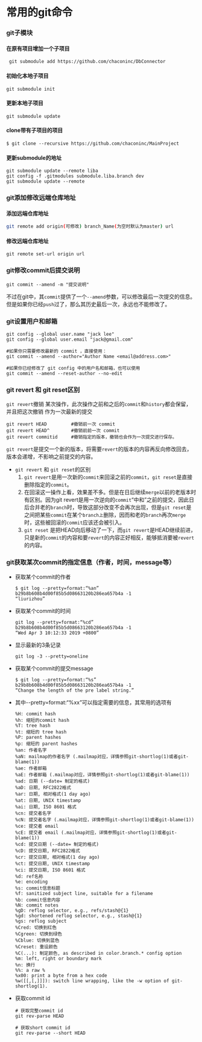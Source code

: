 # 常用的git命令

### git子模块

#### 在原有项目增加一个子项目

```shell
 git submodule add https://github.com/chaconinc/DbConnector
```

#### 初始化本地子项目

```shell
git submodule init
```

#### 更新本地子项目

```shell
git submodule update
```

#### clone带有子项目的项目

```shell
$ git clone --recursive https://github.com/chaconinc/MainProject
```

#### 更新submodule的地址

```shell
git submodule update --remote liba
git config -f .gitmodules submodule.liba.branch dev
git submodule update --remote
```

### git添加修改远端仓库地址

#### 添加远端仓库地址

```sh
git remote add origin(可修改) branch_Name(为空时默认为master) url
```

#### 修改远端仓库地址

```shell
git remote set-url origin url
```

### git修改commit后提交说明

```shell
git commit --amend -m "提交说明"
```

不过在git中，其`commit`提供了一个`--amend`参数，可以修改最后一次提交的信息。但是如果你已经`push`过了，那么其历史最后一次，永远也不能修改了。

### git设置用户和邮箱

```shell
git config --global user.name "jack lee"
git config --global user.email "jack@gmail.com"

#如果你只需要修改最新的 commit ，直接使用：
git commit --amend --author="Author Name <email@address.com>"

#如果你已经修改了 git config 中的用户名和邮箱，也可以使用
git commit --amend --reset-author --no-edit
```

### git revert 和 git reset区别

`git revert`撤销 某次操作，此次操作之前和之后的`commit`和`history`都会保留，并且把这次撤销
作为一次最新的提交

```shell
git revert HEAD         #撤销前一次 commit
git revert HEAD^        #撤销前前一次 commit
git revert commitid     #撤销指定的版本，撤销也会作为一次提交进行保存。
```

`git revert`是提交一个新的版本，将需要`revert`的版本的内容再反向修改回去，
版本会递增，不影响之前提交的内容。

* `git revert` 和 `git reset`的区别 
    1. `git revert`是用一次新的`commit`来回滚之前的`commit`，`git reset`是直接删除指定的`commit`。 
    2. 在回滚这一操作上看，效果差不多。但是在日后继续`merge`以前的老版本时有区别。因为git revert是用一次逆向的`commit`“中和”之前的提交，因此日后合并老的`branch`时，导致这部分改变不会再次出现，但是`git reset`是之间把某些`commit`在某个`branch上`删除，因而和老的`branch`再次`merge`时，这些被回滚的`commit`应该还会被引入。 
    3. `git reset` 是把HEAD向后移动了一下，而`git revert`是HEAD继续前进，只是新的`commit`的内容和要`revert`的内容正好相反，能够抵消要被`revert`的内容。

### git获取某次commit的指定信息（作者，时间，message等）

* 获取某个commit的作者

    ```shell
    $ git log --pretty=format:“%an” b29b8b608b4d00f85b5d08663120b286ea657b4a -1
    “liurizhou”
    ```

* 获取某个commit的时间

    ```shell
    git log --pretty=format:“%cd” b29b8b608b4d00f85b5d08663120b286ea657b4a -1
    “Wed Apr 3 10:12:33 2019 +0800”
    ```
* 显示最新的3条记录
    ```shell
    git log -3 --pretty=oneline
    ```

* 获取某个commit的提交message

    ```shell
    $ git log --pretty=format:“%s” b29b8b608b4d00f85b5d08663120b286ea657b4a -1
    “Change the length of the pre label string.”
    ```

* 其中--pretty=format:“%xx”可以指定需要的信息，其常用的选项有

    ```shell
    %H: commit hash
    %h: 缩短的commit hash
    %T: tree hash
    %t: 缩短的 tree hash
    %P: parent hashes
    %p: 缩短的 parent hashes
    %an: 作者名字
    %aN: mailmap的作者名字 (.mailmap对应，详情参照git-shortlog(1)或者git-blame(1))
    %ae: 作者邮箱
    %aE: 作者邮箱 (.mailmap对应，详情参照git-shortlog(1)或者git-blame(1))
    %ad: 日期 (--date= 制定的格式)
    %aD: 日期, RFC2822格式
    %ar: 日期, 相对格式(1 day ago)
    %at: 日期, UNIX timestamp
    %ai: 日期, ISO 8601 格式
    %cn: 提交者名字
    %cN: 提交者名字 (.mailmap对应，详情参照git-shortlog(1)或者git-blame(1))
    %ce: 提交者 email
    %cE: 提交者 email (.mailmap对应，详情参照git-shortlog(1)或者git-blame(1))
    %cd: 提交日期 (--date= 制定的格式)
    %cD: 提交日期, RFC2822格式
    %cr: 提交日期, 相对格式(1 day ago)
    %ct: 提交日期, UNIX timestamp
    %ci: 提交日期, ISO 8601 格式
    %d: ref名称
    %e: encoding
    %s: commit信息标题
    %f: sanitized subject line, suitable for a filename
    %b: commit信息内容
    %N: commit notes
    %gD: reflog selector, e.g., refs/stash@{1}
    %gd: shortened reflog selector, e.g., stash@{1}
    %gs: reflog subject
    %Cred: 切换到红色
    %Cgreen: 切换到绿色
    %Cblue: 切换到蓝色
    %Creset: 重设颜色
    %C(...): 制定颜色, as described in color.branch.* config option
    %m: left, right or boundary mark
    %n: 换行
    %%: a raw %
    %x00: print a byte from a hex code
    %w([[,[,]]]): switch line wrapping, like the -w option of git-shortlog(1).
    ```
* 获取commit id

    ```shell
    # 获取完整commit id
    git rev-parse HEAD

    # 获取short commit id
    git rev-parse --short HEAD
    ```
